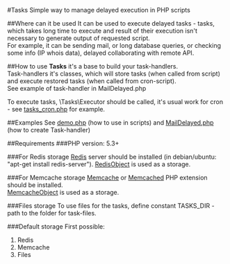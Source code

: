 #Tasks
Simple way to manage delayed execution in PHP scripts

##Where can it be used
It can be used to execute delayed tasks - tasks, which takes long time to execute and result of their execution isn't necessary to generate output of requested script.  
For example, it can be sending mail, or long database queries, or checking some info (IP whois data), delayed collaborating with remote API.

##How to use
**Tasks** it's a base to build your task-handlers.  
Task-handlers it's classes, which will store tasks (when called from script) and execute restored tasks (when called from cron-script).  
See example of task-handler in MailDelayed.php  

To execute tasks, \Tasks\Executor should be called, it's usual work for cron - see [tasks_cron.php](https://github.com/jamm/Tasks/blob/master/tasks_cron.php) for example.

##Examples
See [demo.php](https://github.com/jamm/Tasks/blob/master/demo.php) (how to use in scripts) and [MailDelayed.php](https://github.com/jamm/Tasks/blob/master/MailDelayed.php) (how to create Task-handler)

##Requirements
###PHP version: 5.3+

###For Redis storage
[Redis](http://redis.io) server should be installed (in debian/ubuntu: "apt-get install redis-server").
[RedisObject](https://github.com/jamm/memory/blob/master/RedisObject.php) is used as a storage.

###For Memcache storage
[Memcache](http://pecl.php.net/package/memcache) or [Memcached](http://pecl.php.net/package/memcached) PHP extension should be installed.  
[MemcacheObject](https://github.com/jamm/memory/blob/master/memcache.php) is used as a storage.

###Files storage
To use files for the tasks, define constant TASKS_DIR - path to the folder for task-files.

###Default storage
First possible:
1. Redis    
2. Memcache    
3. Files  
